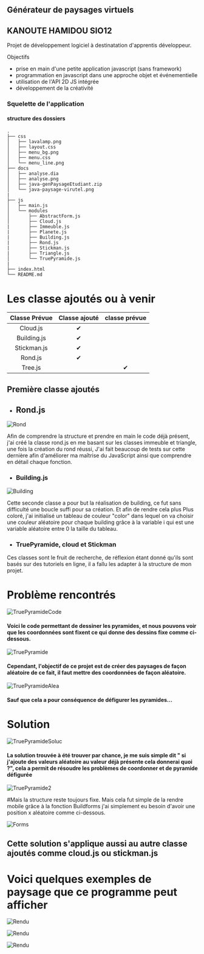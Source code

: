## Générateur de paysages virtuels 
## KANOUTE HAMIDOU SIO12


Projet de développement logiciel à destinatation d'apprentis développeur.

Objectifs  

* prise en main d'une petite application javascript (sans framework)
* programmation en javascript dans une approche objet et événementielle
* utilisation de l'API 2D JS intégrée
* développement de la créativité  

### Squelette de l'application

#### structure des dossiers

```
.
├── css
│   ├── lavalamp.png
│   ├── layout.css
│   ├── menu_bg.png
│   ├── menu.css
│   └── menu_line.png
├── docs
│   ├── analyse.dia
│   ├── analyse.png
│   ├── java-genPaysageEtudiant.zip
│   └── java-paysage-virutel.png
|
├── js
│   ├── main.js
│   └── modules
│       ├── AbstractForm.js
│       ├── Cloud.js
|       ├── Immeuble.js
|       ├── Planete.js
|       ├── Building.js
|       ├── Rond.js
|       ├── Stickman.js
|       ├── Triangle.js
│       └── TruePyramide.js
|      
├── index.html
└── README.md
```
# Les classe ajoutés ou à venir
|Classe Prévue|Classe ajouté|classe prévue|
|:---------: |:-----:|:------:|
|Cloud.js    | ✔     |      |
|Building.js | ✔     |      |
|Stickman.js | ✔     |      |
|Rond.js     | ✔     |      |
|Tree.js     |       | ✔    |


## Première classe ajoutés
* ## Rond.js
![Rond](docs/Rond.PNG)

Afin de comprendre la structure et prendre en main le code déjà présent, j'ai créé la classe rond.js en me basant sur les classes immeuble et triangle, une fois la création du rond réussi,
J'ai fait beaucoup de tests sur cette dernière afin d'améliorer ma maîtrise du JavaScript ainsi que comprendre en détail chaque fonction.

* ### Building.js
![Building](docs/CodeBuilding.PNG)

Cette seconde classe a pour but la réalisation de building, ce fut sans difficulté une boucle suffi pour sa création. Et afin de rendre cela plus
Plus coloré, j'ai initialisé un tableau de couleur "color" dans lequel on va choisir une couleur aléatoire pour chaque building grâce à la variable i qui est une variable aléatoire entre 0 la taille du tableau.
* ### TruePyramide, cloud et Stickman
Ces classes sont le fruit de recherche, de réflexion étant donné qu'ils sont basés sur des tutoriels en ligne, il a fallu les adapter à la structure de mon projet.




# Problème rencontrés 

![TruePyramideCode](docs/CodePyramide.PNG)
#### Voici le code permettant de dessiner les pyramides, et nous pouvons voir que les coordonnées sont fixent ce qui donne des dessins fixe comme ci-dessous.

![TruePyramide](docs/TruePyramide.png)

#### Cependant, l'objectif de ce projet est de créer des paysages de façon aléatoire de ce fait, il faut mettre des coordonnées de façon aléatoire.

![TruePyramideAlea](docs/AleaPyramide.PNG)

#### Sauf que cela a pour conséquence de défigurer les pyramides...

# Solution
![TruePyramideSoluc](docs/Solution.PNG)
#### La solution trouvée à été trouver par chance, je me suis simple dit " si j'ajoute des valeurs aléatoire au valeur déjà présente cela donnerai quoi ?", cela a permit de résoudre les problèmes de coordonner et de pyramide défigurée

![TruePyramide2](docs/TruePyramide2.png) 


#Mais la structure reste toujours fixe. Mais cela fut simple de la rendre mobile grâce à la fonction Buildforms j'ai simplement eu besoin d'avoir une position x aléatoire comme ci-dessous.


![Forms](docs/Forms.PNG)

## Cette solution s'applique aussi au autre classe ajoutés comme cloud.js ou stickman.js

# Voici quelques exemples de paysage que ce programme peut afficher

![Rendu](docs/rendu.png)

![Rendu](docs/rendu2.png)

![Rendu](docs/rendu3.png)










